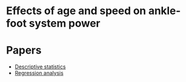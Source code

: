 # Effects of age and speed on ankle-foot system power

# Papers  
- [Descriptive statistics](https://nbviewer.jupyter.org/github/BMClab/papers/blob/master/age_speed_af_power/notebooks/UDdescriptive.ipynb)   
- [Regression analysis](https://nbviewer.jupyter.org/github/BMClab/papers/blob/master/age_speed_af_power/notebooks/UDregression.ipynb)  

